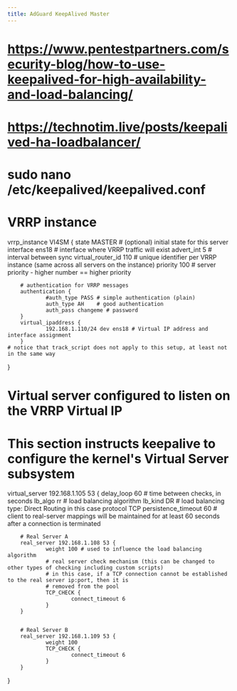 ```yaml
---
title: AdGuard KeepAlived Master
---
```


# https://www.pentestpartners.com/security-blog/how-to-use-keepalived-for-high-availability-and-load-balancing/
# https://technotim.live/posts/keepalived-ha-loadbalancer/


# sudo nano /etc/keepalived/keepalived.conf


# VRRP instance
vrrp_instance VI4SM {
        state MASTER   # (optional) initial state for this server
        interface ens18 # interface where VRRP traffic will exist
        advert_int 5   # interval between sync
        virtual_router_id 110 # unique identifier per VRRP instance (same across all servers on the instance)
        priority 100   # server priority - higher number == higher priority


        # authentication for VRRP messages
        authentication {
                #auth_type PASS # simple authentication (plain)
                auth_type AH    # good authentication
                auth_pass changeme # password
        }
        virtual_ipaddress {
                192.168.1.110/24 dev ens18 # Virtual IP address and interface assignment
        }
    # notice that track_script does not apply to this setup, at least not in the same way
}


# Virtual server configured to listen on the VRRP Virtual IP
# This section instructs keepalive to configure the kernel's Virtual Server subsystem
virtual_server 192.168.1.105 53 {
        delay_loop 60 # time between checks, in seconds
        lb_algo rr    # load balancing algorithm
        lb_kind DR    # load balancing type: Direct Routing in this case
        protocol TCP
        persistence_timeout 60 # client to real-server mappings will be maintained for at least 60 seconds after a connection is terminated


        # Real Server A
        real_server 192.168.1.108 53 {
                weight 100 # used to influence the load balancing algorithm
                # real server check mechanism (this can be changed to other types of checking including custom scripts)
                # in this case, if a TCP connection cannot be established to the real server ip:port, then it is
                # removed from the pool
                TCP_CHECK {
                        connect_timeout 6
                }
        }


        # Real Server B
        real_server 192.168.1.109 53 {
                weight 100
                TCP_CHECK {
                        connect_timeout 6
                }
        }
}
